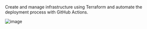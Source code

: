 Create and manage infrastructure using Terraform and automate the deployment process with GitHub Actions.

![image](https://github.com/pramodpunnuche28april/AWS-Terraform-module/assets/116082895/d4968b33-a031-4e7a-a91b-b7a932e5b46e)
